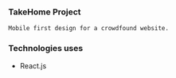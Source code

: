 ### TakeHome Project

```
Mobile first design for a crowdfound website.
```

### Technologies uses

- React.js
